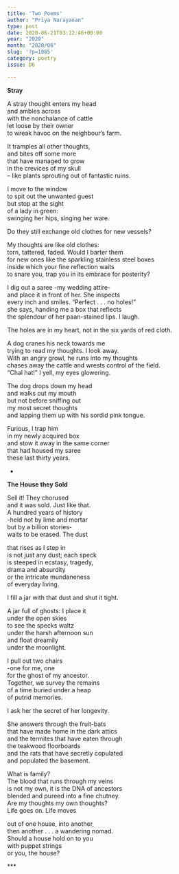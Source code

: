 ```yaml
---
title: 'Two Poems'
author: "Priya Narayanan"
type: post
date: 2020-06-21T03:12:46+00:00
year: "2020"
month: "2020/06"
slug: '?p=1085'
category: poetry
issue: D6

---
```

**Stray**

A stray thought enters my head  
and ambles across  
with the nonchalance of cattle  
let loose by their owner  
to wreak havoc on the neighbour’s farm.

It tramples all other thoughts,  
and bites off some more  
that have managed to grow  
in the crevices of my skull  
&#8211; like plants sprouting out of fantastic ruins.

I move to the window  
to spit out the unwanted guest  
but stop at the sight  
of a lady in green:  
swinging her hips, singing her ware.

Do they still exchange old clothes for new vessels?

My thoughts are like old clothes:  
torn, tattered, faded. Would I barter them  
for new ones like the sparkling stainless steel boxes  
inside which your fine reflection waits  
to snare you, trap you in its embrace for posterity?

I dig out a saree -my wedding attire-  
and place it in front of her. She inspects  
every inch and smiles. “Perfect . . . no holes!”  
she says, handing me a box that reflects  
the splendour of her paan-stained lips. I laugh.

The holes are in my heart, not in the six yards of red cloth.

A dog cranes his neck towards me  
trying to read my thoughts. I look away.  
With an angry growl, he runs into my thoughts  
chases away the cattle and wrests control of the field.  
“Chal hat!” I yell, my eyes glowering.

The dog drops down my head  
and walks out my mouth  
but not before sniffing out  
my most secret thoughts  
and lapping them up with his sordid pink tongue.

Furious, I trap him  
in my newly acquired box  
and stow it away in the same corner  
that had housed my saree  
these last thirty years.

*

**The House they Sold**

Sell it! They chorused  
and it was sold. Just like that.  
A hundred years of history  
-held not by lime and mortar  
but by a billion stories-  
waits to be erased. The dust

that rises as I step in  
is not just any dust; each speck  
is steeped in ecstasy, tragedy,  
drama and absurdity  
or the intricate mundaneness  
of everyday living.

I fill a jar with that dust and shut it tight.

A jar full of ghosts: I place it  
under the open skies  
to see the specks waltz  
under the harsh afternoon sun  
and float dreamily  
under the moonlight.

I pull out two chairs  
-one for me, one  
for the ghost of my ancestor.  
Together, we survey the remains  
of a time buried under a heap  
of putrid memories.

I ask her the secret of her longevity.

She answers through the fruit-bats  
that have made home in the dark attics  
and the termites that have eaten through  
the teakwood floorboards  
and the rats that have secretly copulated  
and populated the basement.

What is family?  
The blood that runs through my veins  
is not my own, it is the DNA of ancestors  
blended and pureed into a fine chutney.  
Are my thoughts my own thoughts?  
Life goes on. Life moves

out of one house, into another,  
then another . . . a wandering nomad.  
Should a house hold on to you  
with puppet strings  
or you, the house?

\***
